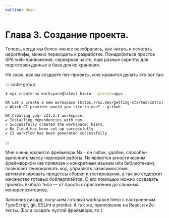 ```yaml
---
outline: deep
---
```

# Глава 3. Создание проекта.

Теперь, когда мы более-менее разобрались, как читать и печатать иероглифы, можно переходить к разработке.
Понадобиться простое SPA web-приложение, серверная часть, еще разные скрипты для подготовки данных и база для
их хранения.

Не знаю, как вы создаете пет-проекты, мне нравится делать это вот так:

::: code-group

```bash  [Команда]
$ npx create-nx-workspace@latest hiero --preset=apps
```

```ansi [Визард]
NX Let's create a new workspace [https://nx.dev/getting-started/intro]
✔ Which CI provider would you like to use? · github
```

```ansi [Результат]
NX Creating your v21.2.1 workspace.
✔ Installing dependencies with npm
✔ Successfully created the workspace: hiero.
✔ Nx Cloud has been set up successfully
✔ CI workflow has been generated successfully
```
:::

Мне очень нравится фреймворк Nx - он гибок, удобен, способен выполнять массу черновой работы. Nx является
агностическим фреймворком (не привязан к конкретным языкам или библиотекам), позволяет генерировать код,
управлять зависимостями, автоматизировать процессы сборки и тестирования, а так же содержит множество готовых
бойлерплейтов. С его помощью можно создавать проекты любого типа — от простых приложений до сложных
монорепозиториев.

Заполнив визард, получаем готовый workspace hiero с настроенным TypeScript, git, ESLint и prettier. А так же,
приложение на React и e2e-тесты. (Если создать пустой фреймворк, то )
